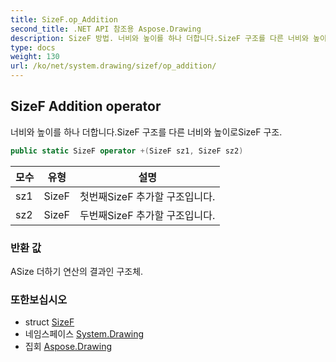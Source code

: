 ```yaml
---
title: SizeF.op_Addition
second_title: .NET API 참조용 Aspose.Drawing
description: SizeF 방법. 너비와 높이를 하나 더합니다.SizeF 구조를 다른 너비와 높이로SizeF 구조.
type: docs
weight: 130
url: /ko/net/system.drawing/sizef/op_addition/
---
```

## SizeF Addition operator

너비와 높이를 하나 더합니다.SizeF 구조를 다른 너비와 높이로SizeF 구조.

```csharp
public static SizeF operator +(SizeF sz1, SizeF sz2)
```

| 모수 | 유형 | 설명 |
| --- | --- | --- |
| sz1 | SizeF | 첫번째SizeF 추가할 구조입니다. |
| sz2 | SizeF | 두번째SizeF 추가할 구조입니다. |

### 반환 값

ASize 더하기 연산의 결과인 구조체.

### 또한보십시오

* struct [SizeF](../)
* 네임스페이스 [System.Drawing](../../sizef/)
* 집회 [Aspose.Drawing](../../../)


